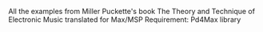 All the examples from Miller Puckette's book The Theory and Technique of Electronic Music translated for Max/MSP
Requirement: Pd4Max library
